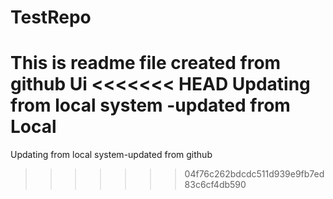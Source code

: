 # TestRepo
This is readme file created from github Ui
<<<<<<< HEAD
Updating from local system -updated from Local
=======
Updating from local system-updated from github
>>>>>>> 04f76c262bdcdc511d939e9fb7ed83c6cf4db590
